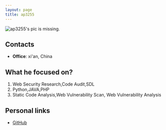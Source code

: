 ```yaml
---
layout: page
title: ap3255
---
```


![ap3255's pic is missing.]()


## Contacts

- **Office**: xi'an, China

## What he focused on?
  1. Web Security Research,Code Audit,SDL
  2. Python,JAVA,PHP
  3. Static Code Analysis,Web Vulnerability Scan, Web Vulnerability Analysis

## Personal links
- [GitHub](https://github.com/ap3255)
